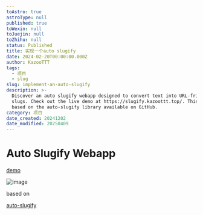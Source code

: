 ```yaml
---
toAstro: true
astroType: null
published: true
toWexin: null
toJuejin: null
toZhihu: null
status: Published
title: 实现一个auto slugify
date: 2024-02-20T00:00:00.000Z
author: KazooTTT
tags:
  - 项目
  - slug
slug: implement-an-auto-slugify
description: >-
  Discover an auto slugify webapp designed to convert text into URL-friendly
  slugs. Check out the live demo at https://slugify.kazoottt.top/. This tool is
  based on the auto-slugify library available on GitHub.
category: 项目
date_created: 20241202
date_modified: 20250409
---
```


<!--section: 1-->

# Auto Slugify Webapp

[demo](<https://slugify.kazoottt.top/>)

![image](<https://github.com/KazooTTT/auto-slugify-webapp/assets/31075337/e391b919-a2e8-411b-b466-c53ce79b16fc>)

based on

[auto-slugify](<https://github.com/kzttools/auto-slugify>)
